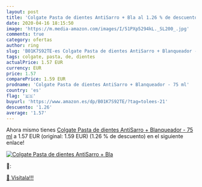 ```yaml
---
layout: post
title: 'Colgate Pasta de dientes AntiSarro + Bla al 1.26 % de descuento'
date: 2020-04-16 18:15:50
image: 'https://m.media-amazon.com/images/I/51PXp5294kL._SL200_.jpg'
comments: true
category: ofertas
author: ring
slug: 'B01K7S92TE-es Colgate Pasta de dientes AntiSarro + Blanqueador - 75 ml'
tags: colgate, pasta, de, dientes
actualPrice: 1.57 EUR
currency: EUR
price: 1.57
comparePrice: 1.59 EUR
prodname: 'Colgate Pasta de dientes AntiSarro + Blanqueador - 75 ml'
country: 'es'
flag: '🇪🇸'
buyurl: 'https://www.amazon.es/dp/B01K7S92TE/?tag=tolees-21'
descuento: '1.26'
average: '1.57'
---
```


Ahora mismo tienes [Colgate Pasta de dientes AntiSarro + Blanqueador - 75 ml](https://www.amazon.es/dp/B01K7S92TE/?tag=tolees-21) a 1.57 EUR (original: 1.59 EUR) (1.26 %  de descuento) en el siguiente enlace!

[![Colgate Pasta de dientes AntiSarro + Bla](https://m.media-amazon.com/images/I/51PXp5294kL._SL200_.jpg)](https://www.amazon.es/dp/B01K7S92TE/?tag=tolees-21)

🔎:


[🛒 Visítala!!!](https://www.amazon.es/dp/B01K7S92TE/?tag=tolees-21)
